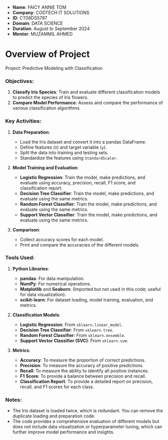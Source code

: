 - **Name**: FAICY ANNIE TOM
- **Company**: CODTECH IT SOLUTIONS
- **ID**: CT08DS5797
- **Domain**: DATA SCIENCE
- **Duration**: August to September 2024
- **Mentor**: MUZAMMIL AHMED

# Overview of Project 

Project: Predictive Modeling with Classification

### Objectives:
1. **Classify Iris Species**: Train and evaluate different classification models to predict the species of Iris flowers.
2. **Compare Model Performance**: Assess and compare the performance of various classification algorithms.

### Key Activities:
1. **Data Preparation**:
   - Load the Iris dataset and convert it into a pandas DataFrame.
   - Define features (`X`) and target variable (`y`).
   - Split the data into training and testing sets.
   - Standardize the features using `StandardScaler`.

2. **Model Training and Evaluation**:
   - **Logistic Regression**: Train the model, make predictions, and evaluate using accuracy, precision, recall, F1 score, and classification report.
   - **Decision Tree Classifier**: Train the model, make predictions, and evaluate using the same metrics.
   - **Random Forest Classifier**: Train the model, make predictions, and evaluate using the same metrics.
   - **Support Vector Classifier**: Train the model, make predictions, and evaluate using the same metrics.

3. **Comparison**:
   - Collect accuracy scores for each model.
   - Print and compare the accuracies of the different models.

### Tools Used:
1. **Python Libraries**:
   - **pandas**: For data manipulation.
   - **NumPy**: For numerical operations.
   - **Matplotlib** and **Seaborn**: (Imported but not used in this code; useful for data visualization).
   - **scikit-learn**: For dataset loading, model training, evaluation, and metrics.

2. **Classification Models**:
   - **Logistic Regression**: From `sklearn.linear_model`.
   - **Decision Tree Classifier**: From `sklearn.tree`.
   - **Random Forest Classifier**: From `sklearn.ensemble`.
   - **Support Vector Classifier (SVC)**: From `sklearn.svm`.

3. **Metrics**:
   - **Accuracy**: To measure the proportion of correct predictions.
   - **Precision**: To measure the accuracy of positive predictions.
   - **Recall**: To measure the ability to identify all positive instances.
   - **F1 Score**: To provide a balance between precision and recall.
   - **Classification Report**: To provide a detailed report on precision, recall, and F1 scores for each class.

### Notes:
- The Iris dataset is loaded twice, which is redundant. You can remove the duplicate loading and preparation code.
- The code provides a comprehensive evaluation of different models but does not include data visualization or hyperparameter tuning, which can further improve model performance and insights.
